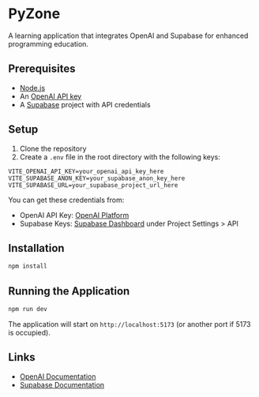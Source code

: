 # PyZone

A learning application that integrates OpenAI and Supabase for enhanced programming education.

## Prerequisites

- [Node.js](https://nodejs.org/)
- An [OpenAI API key](https://platform.openai.com/api-keys)
- A [Supabase](https://supabase.com/) project with API credentials

## Setup

1. Clone the repository
2. Create a `.env` file in the root directory with the following keys:
```
VITE_OPENAI_API_KEY=your_openai_api_key_here
VITE_SUPABASE_ANON_KEY=your_supabase_anon_key_here
VITE_SUPABASE_URL=your_supabase_project_url_here
```

You can get these credentials from:
- OpenAI API Key: [OpenAI Platform](https://platform.openai.com/api-keys)
- Supabase Keys: [Supabase Dashboard](https://supabase.com/dashboard) under Project Settings > API

## Installation

```bash
npm install
```

## Running the Application

```bash
npm run dev
```

The application will start on `http://localhost:5173` (or another port if 5173 is occupied).

## Links

- [OpenAI Documentation](https://platform.openai.com/docs)
- [Supabase Documentation](https://supabase.com/docs)